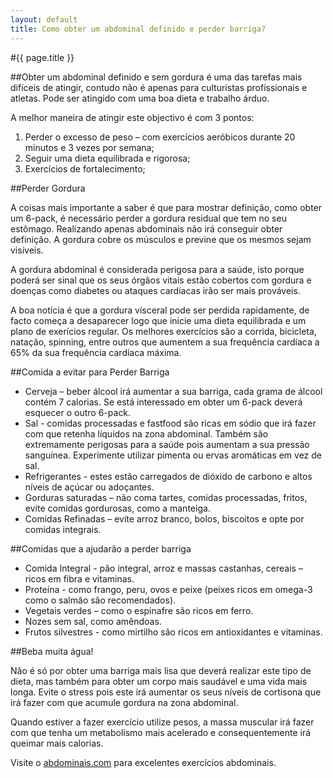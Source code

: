 ```yaml
---
layout: default
title: Como obter um abdominal definido e perder barriga?
---
```


#{{ page.title }}

##Obter um abdominal definido e sem gordura é uma das tarefas mais difíceis de atingir, contudo não é apenas para culturistas profissionais e atletas. Pode ser atingido com uma boa dieta e trabalho árduo.

A melhor maneira de atingir este objectivo é com 3 pontos:

1. Perder o excesso de peso – com exercícios aeróbicos durante 20 minutos e 3 vezes por semana;
2. Seguir uma dieta equilibrada e rigorosa;
3. Exercícios de fortalecimento;

##Perder Gordura

A coisas mais importante a saber é que para mostrar definição, como obter um 6-pack, é necessário perder a gordura residual que tem no seu estômago. Realizando apenas abdominais não irá conseguir obter definição. A gordura cobre os músculos e previne que os mesmos sejam visíveis.

A gordura abdominal é considerada perigosa para a saúde, isto porque poderá ser sinal que os seus órgãos vitais estão cobertos com gordura e doenças como diabetes ou ataques cardíacas irão ser mais prováveis.

A boa notícia é que a gordura vísceral pode ser perdida rapidamente, de facto começa a desaparecer logo que inicie uma dieta equilibrada e um plano de exerícios regular. Os melhores exercícios são a corrida, bicicleta, natação, spinning, entre outros que aumentem a sua frequência cardíaca a 65% da sua frequência cardíaca máxima.

##Comida a evitar para Perder Barriga

* Cerveja – beber álcool irá aumentar a sua barriga, cada grama de álcool contém 7 calorias. Se está interessado em obter um 6-pack deverá esquecer o outro 6-pack.
* Sal - comidas processadas e fastfood são ricas em sódio que irá fazer com que retenha líquidos na zona abdominal. Também são extremamente perigosas para a saúde pois aumentam a sua pressão sanguínea. Experimente utilizar pimenta ou ervas aromáticas em vez de sal.
* Refrigerantes - estes estão carregados de dióxido de carbono e altos níveis de açúcar ou adoçantes.
* Gorduras saturadas – não coma tartes, comidas processadas, fritos, evite comidas gordurosas, como a manteiga.
* Comidas Refinadas – evite arroz branco, bolos, biscoitos e opte por comidas integrais.

##Comidas que a ajudarão a perder barriga

* Comida Integral - pão integral, arroz e massas castanhas, cereais – ricos em fibra e vitaminas.
* Proteína - como frango, peru, ovos e peixe (peixes ricos em omega-3 como o salmão são recomendados).
* Vegetais verdes – como o espinafre são ricos em ferro.
* Nozes sem sal, como amêndoas.
* Frutos silvestres - como mirtilho são ricos em antioxidantes e vitaminas.

##Beba muita água!

Não é só por obter uma barriga mais lisa que deverá realizar este tipo de dieta, mas também para obter um corpo mais saudável e uma vida mais longa. Evite o stress pois este irá aumentar os seus níveis de cortisona que irá fazer com que acumule gordura na zona abdominal.

Quando estiver a fazer exercício utilize pesos, a massa muscular irá fazer com que tenha um metabolismo mais acelerado e consequentemente irá queimar mais calorias.

Visite o [abdominais.com](http://abdominais.com) para excelentes exercícios abdominais.